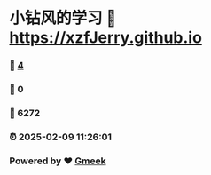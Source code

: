 # 小钻风的学习 :link: https://xzfJerry.github.io 
### :page_facing_up: [4](https://xzfJerry.github.io/tag.html) 
### :speech_balloon: 0 
### :hibiscus: 6272 
### :alarm_clock: 2025-02-09 11:26:01 
### Powered by :heart: [Gmeek](https://github.com/Meekdai/Gmeek)
